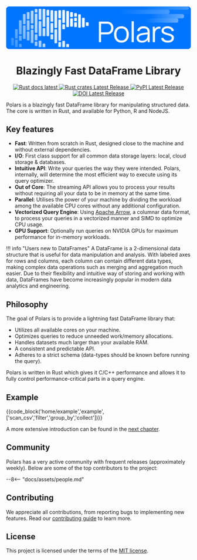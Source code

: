 ![logo](https://raw.githubusercontent.com/pola-rs/polars-static/master/banner/polars_github_banner.svg)

<h1 style="text-align:center">Blazingly Fast DataFrame Library </h1>
<div align="center">
  <a href="https://docs.rs/polars/latest/polars/">
    <img src="https://docs.rs/polars/badge.svg" alt="Rust docs latest"/>
  </a>
  <a href="https://crates.io/crates/polars">
    <img src="https://img.shields.io/crates/v/polars.svg" alt="Rust crates Latest Release"/>
  </a>
  <a href="https://pypi.org/project/polars/">
    <img src="https://img.shields.io/pypi/v/polars.svg" alt="PyPI Latest Release"/>
  </a>
  <a href="https://doi.org/10.5281/zenodo.7697217">
    <img src="https://zenodo.org/badge/DOI/10.5281/zenodo.7697217.svg" alt="DOI Latest Release"/>
  </a>
</div>

Polars is a blazingly fast DataFrame library for manipulating structured data. The core is written
in Rust, and available for Python, R and NodeJS.

## Key features

- **Fast**: Written from scratch in Rust, designed close to the machine and without external
  dependencies.
- **I/O**: First class support for all common data storage layers: local, cloud storage & databases.
- **Intuitive API**: Write your queries the way they were intended. Polars, internally, will
  determine the most efficient way to execute using its query optimizer.
- **Out of Core**: The streaming API allows you to process your results without requiring all your
  data to be in memory at the same time.
- **Parallel**: Utilises the power of your machine by dividing the workload among the available CPU
  cores without any additional configuration.
- **Vectorized Query Engine**: Using [Apache Arrow](https://arrow.apache.org/), a columnar data
  format, to process your queries in a vectorized manner and SIMD to optimize CPU usage.
- **GPU Support**: Optionally run queries on NVIDIA GPUs for maximum performance for in-memory
  workloads.

<!-- dprint-ignore-start -->

!!! info "Users new to DataFrames"
    A DataFrame is a 2-dimensional data structure that is useful for data manipulation and analysis. With labeled axes for rows and columns, each column can contain different data types, making complex data operations such as merging and aggregation much easier. Due to their flexibility and intuitive way of storing and working with data, DataFrames have become increasingly popular in modern data analytics and engineering.

<!-- dprint-ignore-end -->

## Philosophy

The goal of Polars is to provide a lightning fast DataFrame library that:

- Utilizes all available cores on your machine.
- Optimizes queries to reduce unneeded work/memory allocations.
- Handles datasets much larger than your available RAM.
- A consistent and predictable API.
- Adheres to a strict schema (data-types should be known before running the query).

Polars is written in Rust which gives it C/C++ performance and allows it to fully control
performance-critical parts in a query engine.

## Example

{{code_block('home/example','example',['scan_csv','filter','group_by','collect'])}}

A more extensive introduction can be found in the [next chapter](user-guide/getting-started.md).

## Community

Polars has a very active community with frequent releases (approximately weekly). Below are some of
the top contributors to the project:

--8<-- "docs/assets/people.md"

## Contributing

We appreciate all contributions, from reporting bugs to implementing new features. Read our
[contributing guide](development/contributing/index.md) to learn more.

## License

This project is licensed under the terms of the
[MIT license](https://github.com/pola-rs/polars/blob/main/LICENSE).
